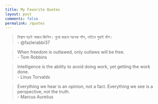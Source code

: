 ```yaml
---
title: My Favorite Quotes
layout: post
comments: false
permalink: /quotes
---
```

> বিশ্বাস বড়ই আজব জিনিস। বুঝে করলে অনেক শাঁস, নাইলে পুরাই বাঁশ।   
> \- @fazlerabbi37


> When freedom is outlawed, only outlaws will be free.  
> \- Tom Robbins

> Intelligence is the ability to avoid doing work, yet getting the work done.  
> \- Linus Torvalds

> Everything we hear is an opinion, not a fact. Everything we see is a perspective, not the truth.  
> \- Marcus Aurelius
